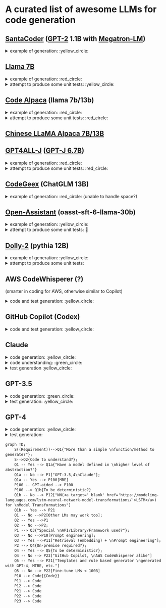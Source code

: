# A curated list of awesome LLMs for code generation

## [SantaCoder](https://huggingface.co/spaces/bigcode/santacoder-demo) ([GPT-2](https://huggingface.co/bigcode/santacoder-megatron) 1.1B with [Megatron-LM](https://github.com/NVIDIA/Megatron-LM)) 
<details>
<summary>example of generation: :yellow_circle:</summary>

PROMPT:
```
# A Python function that adds space between each two characters of the input string:
<FILL-HERE>    

Number of tokens to generate: 512
Temperature: 0.2
Random seed to use for the generation: 0
```

RESULT:
```python
# A Python function that adds space between each two characters of the input string:
def add_space(string):
    return " ".join(string)

# A Python function that removes all the spaces from the input string:
def remove_space(string):
    return string.replace(" ", "")

# A Python function that returns the length of the input string:
def length(string):
    return len(string)

# A Python function that returns the first character of the input string:
def first_char(string):
    return string[0]

# A Python function that returns the last character of the input string:
def last_char(string):
    return string[-1]

# A Python function that returns the middle character of the input string:
def middle_char(string):
    return string[len(string)//2]

# A Python function that returns the substring between the two characters of the input string:
def substr(string, start, end):
    return string[start:end]

# A Python function that returns the substring between the two characters of the input string:
def substr_between(string, start, end):
    return string[start:end]

# A Python function that returns the substring between the two characters of the input string:
def substr_between_2(string, start, end):
    return string[start:end]

# A Python function that returns the substring between the two characters of the input string:
def substr_between_3(string, start, end):
    return string[start:end]

# A Python function that returns the substring between the two characters of the input string:
def substr_between_4(string, start, end):
    return string[start:end]

# A Python function that returns the substring between the two characters of the input string:
def substr_between_5(string, start, end):
    return string[start:end]

# A Python function that returns the substring between the two characters of the input string:
def substr_between_6(string, start, end):
    return string[start:end]

# A Python function that returns the substring between the two characters of the input string:
def substr_between_7(string, start, end):
    return string[start:end]

# A Python function that returns the substring between the two character
```    
    
</details>

## [Llama 7B](https://www.reddit.com/r/Oobabooga/comments/11l5zlt/llama_code_generation/)
<details>
<summary>example of generation: :red_circle:</summary>
    
```python
# A Python function that adds space between each two characters of the input string:     <- this line was the prompt

    >>> def space_join(string):
   ...     return''.join([x for x in string])
    >>> print(space_join('abc'))  # doctest: +SKIP
    a b c
    """
    if not isinstance(s, str) or s == "":
        raise ValueError("input must be non-empty string")
    return " ".join(s.split())
\end{code
```
    
</details>

<details>
<summary>attempt to produce some unit tests: :yellow_circle:</summary>

```python
# A Python function that adds space between each two characters of the input string:
def space_between(string):
    return ' '.join([x for x in string])

# Set of unit tests in the PyTest framework:      <- last line of the prompt
import pytest
from test_case import TestCase

class TestSpaceBetweenFunction(TestCase):
    def setUp(self):
        self.input = 'abc1234567890'

    @pytest.mark.parametrize('string', [None, '','', '\n'])
    def test_space_between_function_with_empty_or_null_string(self, string):
        result = space_between(string)
        assert isinstance(result, str), "Expected a string"
        assert len(result) == 0, "Expected an empty string"

    @pytest.mark.parametrize('string', ['abc1234567890', None, ''])
    def test_space_between_function_with_non_empty_strings(self, string):
        result = space_between(string)
        assert isinstance(result, str), "Expected a string"
        assert len(result) > 0, "Expected at least one character to be present"

```
    
</details>
    
## [Code Alpaca](https://github.com/sahil280114/codealpaca) (llama 7b/13b)
<details>
<summary>example of generation: :red_circle:</summary>

![CodeAlpaca-1.png](CodeAlpaca-1.png)
    
</details>

<details>
<summary>attempt to produce some unit tests: :red_circle:</summary>

![CodeAlpaca-2.png](CodeAlpaca-2.png)
    
</details>
    
## [Chinese LLaMA Alpaca 7B/13B](https://github.com/ymcui/Chinese-LLaMA-Alpaca)

## [GPT4ALL-J](https://github.com/nomic-ai/gpt4all) ([GPT-J 6.7B](https://minimaxir.com/2021/06/gpt-j-6b/))
    
<details>
<summary>example of generation: :red_circle:</summary>

PROMPT:

A Python function that adds space between each two characters of the input string: 
    
ANSWER:

Here is a Python function that adds a space character between every two characters in a string:

```python
def add_spaces(string):
    return ''.join(map(lambda x: ' ' + x, string))
```

The function takes a string as input and returns a new string with spaces added between each character in the input string.

For example:

```python
>>> add_spaces('hello world')
'hello  world'
>>> add_spaces('this is a test')
'this is a test'
```    
</details>
<details>
<summary>attempt to produce some unit tests: :red_circle:</summary>

PROMPT:

generate tests in the PyTest framework for the python function:

```python
def space_between(string):
    return ' '.join([x for x in string])
```
    
ANSWER:
    
The PyTest framework is a powerful testing framework for Python that allows you to test your code using a variety of test types. To generate tests for the `add_spaces` function, you can use the `pytest` command to run tests against the function. Here's an example of how you could use `pytest` to test the function:

```
python -m pytest test.py
```

This command will run the tests defined in the `test.py` file. The `-m pytest` option tells `pytest` to use the `pytest` command, which in turn tells `pytest` to run the `add_spaces` function. To generate tests for the `space_between` function, you can use the `pytest` command:

```
python -m pytest test.py
```

This command will run the tests defined in the `test.py` file. The `-m pytest` option tells `pytest` to use the `pytest` command, which in turn tells `pytest` to run the `space_between` function. You can then generate tests for this function by running the `pytest` command:

```
python -m pytest test.py
```

This command will run the tests defined in the `test.py` file. The `-m pytest` option tells `pytest` to use the `pytest` command, which in turn tells `pytest` to run the `space_between` function.    
</details>
    
## [CodeGeex](https://codegeex.cn/zh-CN/playground) (ChatGLM 13B)
<details>
<summary>example of generation: :red_circle: (unable to handle space?)</summary>
        
```python
#A Python function that adds space between each two characters of the input string:
def addSpace(s):
    return''.join(s)

#Example use:
print addSpace("hello")# 代码生成完毕，修改此注释后可继续生成。
```

</details>

## [Open-Assistant](https://open-assistant.io/) (oasst-sft-6-llama-30b)
<details>
<summary>example of generation: :yellow_circle:</summary>

PROMPT:

```
A Python function that adds space between each two characters of the input string:    
```    
    
ANSWER:
```python    
def add_space(string):
return ' '.join(string)
```

</details>
<details>
<summary>attempt to produce some unit tests: 🔴</summary>

PROMPT:

```
def add_space(string):
  return ' '.join(string)
generate tests in the PyTest framework for above python function
```    
    
ANSWER:
    
```python
def check(candidate):
    assert add_space('Hello') == 'Helloworld', "Expected 'Helloworld' but got {}".format(candidate())
    assert add_space("Hi") == "Hiworld", "Expected 'Hiworld' but got {}".format(candidate())
    assert add_space("World!") == "Worl d!", "Expected 'Worl d!' but got {}".format(candidate())

check(add_space)
```
    
</details>
    
## [Dolly-2](https://huggingface.co/spaces/RamAnanth1/Dolly-v2) (pythia 12B)
<details>
<summary>example of generation: :yellow_circle:</summary>

PROMPT:

```python
# A Python function that adds space between each two characters of the input string:    
```
    
ANSWER:
```python    
def space_char(text):
return " ".join(text.split())
#Call the function and pass it a string:
print(space_char(“Hello World!”))
#OUTPUT:
Hello World!    
```

</details>
<details>
<summary>attempt to produce some unit tests:</summary>

PROMPT:

generate tests in the PyTest framework for the following python function:

```python
def space_between(string):
    return ' '.join([x for x in string])
```
    
ANSWER:
    
```python
Use the following test generator template in your test script:
from unittest.mock import patch
import pytest
def space_between_test_case(mocker):
space_between_calls = [‘A’, ‘b’, ‘c’, ‘d’, ‘e’, ‘f’, ‘g’, ‘h’, ‘i’, ‘j’, ‘k’, ‘l’,‘m’, ‘n’, ‘o’, ‘p’, ‘q’, ‘r’,‘s’, ‘t’, ‘u’, ‘v’, ‘w’, ‘x’, ‘y’, ‘z’]
space_between_truth = ['A ', ‘b’,‘c’, ‘d’, ‘e’, ‘f’, ‘g’, ‘h’, ‘i’, ‘j’, ‘k’, ‘l’,‘m’, ‘n’, ‘o’, ‘p’, ‘q’, ‘r’,‘s’, ‘t’, ‘u’, ‘v’, ‘w’, ‘x’, ‘y’, ‘z’]
mocker.patch.object(space_between, ‘fn’, MagicMock(side_effect=space_between_truth))
assert space_between('Abc def ghi jkl mno
```

Run 2 at [replicate](https://replicate.com/complete/github/?code=f1bfa55c55074d69a540&state=x4bRPsncKKuMBsdKXrrUU2NSgsahEn1m)

PROMPT:

```python    
def space_between(string):
    return ' '.join([x for x in string])

tests in the PyTest framework for the above python function:
```

Output

```python
space_between('foo bar')
't foo bar'

space_between('foo     bar   ')
'foo     bar   '

space_between('foo\tbar')
'foobar'

space_between('  foo  bar  ')
'  foo  bar'
```
    
</details>
            
## AWS CodeWhisperer (?)
(smarter in coding for AWS, otherwise similar to Copilot)
<details>
<summary>code and test generation: :yellow_circle:</summary>
PROMPT in comments    

```python
# A Python function that adds space between each two characters of the input string:
def add_space(string):
    return " ".join(string)

# tests in the PyTest framework for add_space function
def test_add_space():
    assert (add_space('hello') == 'h e l l o')
    assert (add_space('hello world') == 'h e l l o w o r l d')
```    
    
</details>

## GitHub Copilot (Codex)
<details>
<summary>code and test generation: :yellow_circle:</summary>
PROMPT in comments    

```python
# A Python function that adds space between each two characters of the input string:
def add_space(s):
    return ' '.join(s)

# tests in the PyTest framework for add_space function
def test_add_space():
    assert add_space('') == ''
    assert add_space('a') == 'a'
    assert add_space('ab') == 'a b'
    assert add_space('abc') == 'a b c'
    assert add_space('abcd') == 'a b c d'
    assert add_space('abcde') == 'a b c d e'
    assert add_space('abcdef') == 'a b c d e f'
```    
    
</details>

## Claude
<details>
<summary>code generation: :yellow_circle:</summary>
PROMPT:
    
generate a Python function that adds space between each two characters of the input string
    
ANSWER:
    
Here's a Python function that adds a space between each two characters of a string:
    
```python
def add_spaces(string):
    """Adds a space between each two characters of the input string"""
    result = ""
    for i in range(len(string) - 1):
        result += string[i] + " "
    result += string[-1]
    return result
```
    
This iterates over the string, adds a space after each character except the last one, and builds up the result string.
Examples:
    
```python
>>> add_spaces("hello")
'h e l l o '
>>> add_spaces("world") 
'w o r l d'
```    

</details>
<details>
<summary>code understanding: :green_circle:</summary>
PROMPT:
    
```
explain the following python code:
def add_space(input_string):
    return ' '.join(input_string[i:i+2] for i in range(0, len(input_string), 2))
```
    
ANSWER:

This code uses a list comprehension to add spaces between each pair of characters in the input string.

Let's break it down:

`' '.join(input_string[i:i+2] for i in range(0, len(input_string), 2))`

- `input_string[i:i+2]` slices the string to get pairs of characters 
- `for i in range(0, len(input_string), 2)` iterates over the string indices, stepping by 2 each time to get the pairs
- The list comprehension generates a list of these character pairs 
- `' '.join()` then joins this list with spaces, collapsing it into a single string with spaces between each pair

So for example, if input_string was 'hello', this would evaluate to:

- `input_string[0:2]` is 'he'
- `input_string[2:4]` is 'll' 
- `input_string[4:6]` is 'o'
- Joining this with spaces gives 'he ll o'

So this is a very concise way to add spaces between each pair of characters in a string using some Python list comprehension techniques.    

    
</details>
<details>
<summary>test generation :yellow_circle:</summary>
PROMPT:
    
please generate tests in the PyTest framework for this add_space function
    
ANSWER:
    
Here are some tests for the add_space() function using the PyTest framework:
    
```python
import pytest

def add_space(input_string):
    return ' '.join(input_string[i:i+2] for i in range(0, len(input_string), 2))

def test_add_space_empty():
    assert add_space("") == ""

def test_add_space_single():
    assert add_space("a") == "a"

def test_add_space_double():
    assert add_space("ab") == "a b"

def test_add_space_triple():
    assert add_space("abc") == "a b c" 

def test_add_space_longer():
    assert add_space("hello") == "he ll o"

def test_add_space_odd_length():
    assert add_space("abcd") == "a b cd"    
```    

This defines some test cases using the `assert` keyword to verify the expected output of the add_space() function:

- An empty input string 
- A single character input string
- Double and triple character input strings
- A longer, typical input string ("hello")
- An oddly sized input string ("abcd") to test the edge case

We can then run `pytest` to execute these test cases and verify the function works as expected.

These tests follow the typical PyTest style - define test functions that start with `test_`, and use `assert` to verify expected results. Let me know if you have any other questions!

</details>
    
## GPT-3.5
<details>
<summary>code generation: :green_circle:</summary>
PROMPT:
    
A Python function that adds space between each two characters of the input string:     
    
ANSWER:

Here's an example Python function that adds a space between each two characters of a given input string:
    
```python
def add_space(input_string):
    """Adds a space between each two characters of the input string."""
    return ' '.join(input_string[i:i+2] for i in range(0, len(input_string), 2))
```    

[...](gpt-3-5-python-1,2.html)
    
</details>

<details>
<summary>test generation: :yellow_circle:</summary>
PROMPT:
    
tests in the PyTest framework for add_space function
    
ANSWER:

Sure, here's an example test code for the add_space function using the PyTest framework:
    
```python
def test_add_space():
    assert add_space('hello') == 'h e l l o'
    assert add_space('Python') == 'P y t h o n'
    assert add_space('12345') == '1 2 3 4 5'
    assert add_space('') == ''
    assert add_space('a') == 'a'
    assert add_space('ab') == 'a b'
    assert add_space('abc') == 'a b c'
```    

[...](gpt-3-5-python-1,2.html)
    
</details>

## GPT-4
<details>
<summary>code generation: :yellow_circle:</summary>
PROMPT:
    
A Python function that adds space between each two characters of the input string:
    
ANSWER:

Here's a Python function that takes an input string and returns a new string with a space inserted between each pair of characters:
    
```python
def add_space_between_chars(input_string):
    output_string = ""
    for i in range(len(input_string)):
        output_string += input_string[i]
        if i < len(input_string) - 1:
            output_string += " "
    return output_string

# Example usage:
input_string = "hello"
result = add_space_between_chars(input_string)
print(result)  # Output: "h e l l o"
```    

[...](gpt-4-python-1,2.html)
    
</details>

<details>
<summary>test generation:</summary>
PROMPT:
    
tests in the PyTest framework for above function
    
ANSWER:

Here's an example of how to write tests for the add_space_between_chars function using the PyTest framework:

First, create a new file named test_add_space_between_chars.py in your project directory.

Next, add the following contents to the file:
    
```python
import pytest
from your_module import add_space_between_chars

@pytest.mark.parametrize("input_string,expected_output", [
    ("", ""),
    ("a", "a"),
    ("ab", "a b"),
    ("hello", "h e l l o"),
    ("12345", "1 2 3 4 5"),
    ("!@#$%", "! @ # $ %")
])
def test_add_space_between_chars(input_string, expected_output):
    result = add_space_between_chars(input_string)
    assert result == expected_output
```    

[...](gpt-4-python-1,2.html)
    
</details>
    
```mermaid
graph TD;
    S((Requirement))-->Q1{"More than a simple \nfunction/method to generate?"};
    S-->Q2{Code to understand?};
    Q1 -- Yes --> Q1a{"Have a model defined in \nhigher level of abstraction?"}
    Q1a -- No --> P1["GPT-3.5,4\nClaude"];
    Q1a -- Yes --> P100[MBE]
    P100 -. GPT-aided .-> P100
    P100 --> Q1b{To be deterministic?} 
    Q1b -- No --> P12["NN(<a target='_blank' href='https://modeling-languages.com/lstm-neural-network-model-transformations/'>LSTM</a>) for \nModel Transformations"]
    Q1b -- Yes --> P21
    Q1 -- No -->P2[Other LMs may work too];
    Q2 -- Yes -->P1
    Q2 -- No -->P2;
    P1 --> Q3{"Special \nAPI/Library/Framework used?"};
    Q3 -- No -->P10[Prompt engineering];
    Q3 -- Yes -->P11["Retrieval (embedding) + \nPrompt engineering"];
    P2 --> Q4{On-premise required?};
    Q4 -- Yes --> Q5{To be deterministic?};
    Q4 -- No --> P23["GitHub Copilot, \nAWS CodeWhisperer alike"]
    Q5 -- Yes --> P21["Templates and rule based generator \ngenerated with GPT-4, MTBE, etc."]
    Q5 -- No --> P22[Fine-tune LMs < 100B]
    P10 --> Code{{Code}}
    P11 --> Code
    P12 --> Code
    P21 --> Code
    P22 --> Code
    P23 --> Code
```
